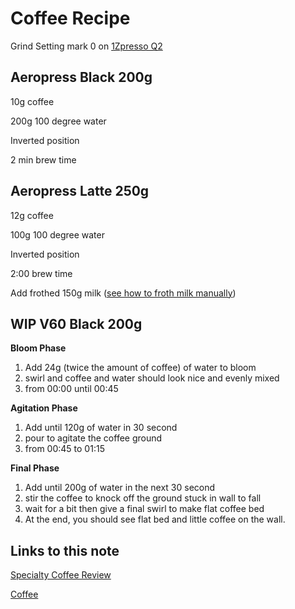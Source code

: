# Coffee Recipe

Grind Setting mark 0 on [1Zpresso Q2](https://www.amazon.co.uk/1Zpresso-Portable-Quick-Disassembly-Flexible-Adjustment/dp/B083TGGHGL/ref=sr_1_1_mod_primary_new?adgrpid=106513407796&gclid=CjwKCAiAtdGNBhAmEiwAWxGcUsaV0xazhhUvBEVw-Wz9hw0YZKnKZpVHFoikTfg8ui-EK-_riqAVuhoC4goQAvD_BwE&hvadid=455588749831&hvdev=c&hvlocphy=9041110&hvnetw=g&hvqmt=e&hvrand=13054515572680633892&hvtargid=kwd-866346703390&hydadcr=19176_1810920&keywords=1zpresso+q2&qid=1639225718&sbo=RZvfv%2F%2FHxDF%2BO5021pAnSA%3D%3D&sr=8-1)

## Aeropress Black 200g

10g coffee

200g 100 degree water

Inverted position

2 min brew time 

## Aeropress Latte 250g

12g coffee

100g 100 degree water

Inverted position

2:00 brew time 

Add frothed 150g milk ([see how to froth milk manually](https://www.youtube.com/watch?v=wFFJ-NLjNZY))

## WIP V60 Black 200g

**Bloom Phase**

1. Add 24g (twice the amount of coffee) of water to bloom
1. swirl and coffee and water should look nice and evenly mixed 
1. from 00:00 until 00:45 

**Agitation Phase**

1. Add until 120g of water in 30 second
1. pour to agitate the coffee ground
1. from 00:45 to 01:15

**Final Phase**

1. Add until 200g of water in the next 30 second
1. stir the coffee to knock off the ground stuck in wall to fall
1. wait for a bit then give a final swirl to make flat coffee bed 
1. At the end, you should see flat bed and little coffee on the wall.

## Links to this note

[Specialty Coffee Review](cafe-reviews.md)

[Coffee](index-coffee.md)

